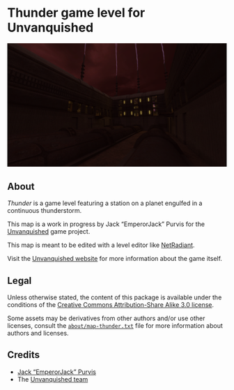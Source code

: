 Thunder game level for Unvanquished
===================================

![Thunder levelshot](meta/thunder/thunder.webp)


About
-----

_Thunder_ is a game level featuring a station on a planet engulfed in a continuous thunderstorm.

This map is a work in progress by Jack “EmperorJack” Purvis for the [Unvanquished](https://unvanquished.net) game project.

This map is meant to be edited with a level editor like [NetRadiant](https://netradiant.gitlab.io/).

Visit the [Unvanquished website](https://unvanquished.net/) for more information about the game itself.


Legal
-----

Unless otherwise stated, the content of this package is available under the conditions of the [Creative Commons Attribution-Share Alike 3.0 license](https://creativecommons.org/licenses/by-sa/3.0/).

Some assets may be derivatives from other authors and/or use other licenses, consult the [`about/map-thunder.txt`](about/map-thunder.txt) file for more information about authors and licenses.


Credits
-------

- [Jack “EmperorJack” Purvis](https://www.behance.net/jackpurvis)
- The [Unvanquished team](https://unvanquished.net/about/)
